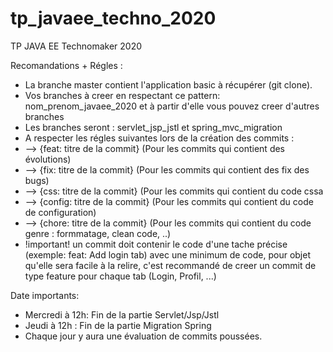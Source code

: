 # tp_javaee_techno_2020

TP JAVA EE Technomaker 2020

Recomandations + Régles :

* La branche master contient l'application basic à récupérer (git clone).
* Vos branches à creer en respectant ce pattern: nom_prenom_javaee_2020 et à partir d'elle vous pouvez creer d'autres branches
* Les branches seront : servlet_jsp_jstl et spring_mvc_migration
* A respecter les régles suivantes lors de la création des commits :
* --> {feat: titre de la commit} (Pour les commits qui contient des évolutions)
* --> {fix: titre de la commit} (Pour les commits qui contient des fix des bugs)
* --> {css: titre de la commit} (Pour les commits qui contient du code cssa
* --> {config: titre de la commit} (Pour les commits qui contient du code de configuration)
* --> {chore: titre de la commit} (Pour les commits qui contient du code genre : formmatage, clean code, ..)
* !important! un commit doit contenir le code d'une tache précise (exemple: feat: Add login tab) avec une minimum de code, pour objet qu'elle sera facile à la relire, c'est recommandé de creer un commit de type feature pour chaque tab (Login, Profil, ...)

Date importants:

*  Mercredi à 12h: Fin de la partie Servlet/Jsp/Jstl
*  Jeudi à 12h : Fin de la partie Migration Spring
*  Chaque jour y aura une évaluation de commits poussées.


